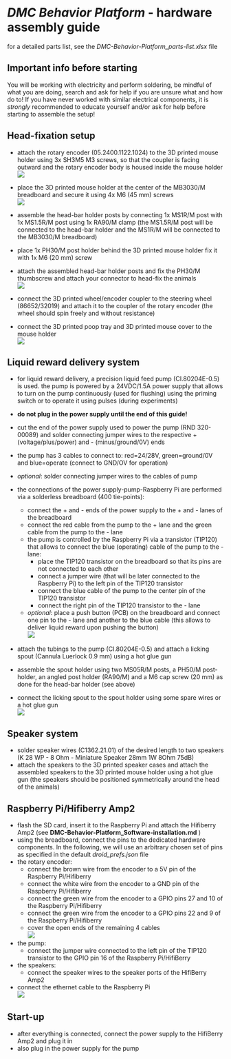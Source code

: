 # *DMC Behavior Platform* - hardware assembly guide

for a detailed parts list, see the *DMC-Behavior-Platform_parts-list.xlsx* file
## Important info before starting

You will be working with electricity and perform soldering, be mindful of what you are doing, search and ask for help if you are unsure what and how do to! If you have never worked with similar electrical components, it is *strongly* recommended to educate yourself and/or ask for help before starting to assemble the setup!


## Head-fixation setup
- attach the rotary encoder (05.2400.1122.1024) to the 3D printed mouse holder using 3x SH3M5 M3 screws, so that the coupler is facing outward and the rotary encoder body is housed inside the mouse holder  
![](pics/rotary_pic.png)  

- place the 3D printed mouse holder at the center of the MB3030/M breadboard and secure it using 4x M6 (45 mm) screws  
![](pics/mouse-holder.png)

- assemble the head-bar holder posts by connecting 1x MS1R/M post with 1x MS1.5R/M post using 1x RA90/M clamp (the MS1.5R/M post will be connected to the head-bar holder and the MS1R/M will be connected to the MB3030/M breadboard)
- place 1x PH30/M post holder behind the 3D printed mouse holder fix it with 1x M6 (20 mm) screw
- attach the assembled head-bar holder posts and fix the PH30/M thumbscrew and attach your connector to head-fix the animals  
![](pics/holder.png)

- connect the 3D printed wheel/encoder coupler to the steering wheel (86652/32019) and attach it to the coupler of the rotary encoder (the wheel should spin freely and without resistance)
- connect the 3D printed poop tray and 3D printed mouse cover to the mouse holder  
![](pics/setup.png)

## Liquid reward delivery system
- for liquid reward delivery, a precision liquid feed pump (CI.80204E-0.5) is used. the pump is powered by a 24VDC/1.5A power supply that allows to turn on the pump continuously (used for flushing) using the priming switch or to operate it using pulses (during experiments)  
- **do not plug in the power supply until the end of this guide!**
- cut the end of the power supply used to power the pump (RND 320-00089) and solder connecting jumper wires to the respective + (voltage/plus/power) and - (minus/ground/0V) ends
- the pump has 3 cables to connect to: red=24/28V, green=ground/0V and blue=operate (connect to GND/OV for operation)
- *optional*: solder connecting jumper wires to the cables of pump
- the connections of the power supply-pump-Raspberry Pi are performed via a solderless breadboard (400 tie-points):
  - connect the + and - ends of the power supply to the + and - lanes of the breadboard
  - connect the red cable from the pump to the + lane and the green cable from the pump to the - lane
  - the pump is controlled by the Raspberry Pi via a transistor (TIP120) that allows to connect the blue (operating) cable of the pump to the - lane:
    - place the TIP120 transistor on the breadboard so that its pins are not connected to each other
    - connect a jumper wire (that will be later connected to the Raspberry Pi) to the left pin of the TIP120 transistor
    - connect the blue cable of the pump to the center pin of the TIP120 transistor
    - connect the right pin of the TIP120 transistor to the - lane
  - *optional*: place a push button (PCB) on the breadboard and connect one pin to the - lane and another to the blue cable (this allows to deliver liquid reward upon pushing the button)  
![](pics/pump-wiring.png)

- attach the tubings to the pump (CI.80204E-0.5) and attach a licking spout (Cannula Luerlock 0.9 mm) using a hot glue gun
- assemble the spout holder using two MS05R/M posts, a PH50/M post-holder, an angled post holder (RA90/M) and a M6 cap screw (20 mm) as done for the head-bar holder (see above)
- connect the licking spout to the spout holder using some spare wires or a hot glue gun  
![](pics/spout.png)  

## Speaker system
- solder speaker wires (C1362.21.01) of the desired length to two speakers (K 28 WP - 8 Ohm - Miniature Speaker 28mm 1W 8Ohm 75dB)
- attach the speakers to the 3D printed speaker cases and attach the assembled speakers to the 3D printed mouse holder using a hot glue gun (the speakers should be positioned symmetrically around the head of the animals)

## Raspberry Pi/Hifiberry Amp2
- flash the SD card, insert it to the Raspberry Pi and attach the Hifiberry Amp2 (see **DMC-Behavior-Platform_Software-installation.md** )
- using the breadboard, connect the pins to the dedicated hardware components. In the following, we will use an arbitrary chosen set of pins as specified in the default *droid_prefs.json* file
- the rotary encoder:
  - connect the brown wire from the encoder to a 5V pin of the Raspberry Pi/Hifiberry
  - connect the white wire from the encoder to a GND pin of the Raspberry Pi/Hifiberry
  - connect the green wire from the encoder to a GPIO pins 27 and 10 of the Raspberry Pi/Hifiberry
  - connect the green wire from the encoder to a GPIO pins 22 and 9 of the Raspberry Pi/Hifiberry
  - cover the open ends of the remaining 4 cables  
![](pics/rotary.png)
- the pump:
  - connect the jumper wire connected to the left pin of the TIP120 transistor to the GPIO pin 16 of the Raspberry Pi/HifiBerry
- the speakers:
  - connect the speaker wires to the speaker ports of the HifiBerry Amp2
- connect the ethernet cable to the Raspberry Pi  
![](pics/hifi.png)

## Start-up
- after everything is connected, connect the power supply to the HifiBerry Amp2 and plug it in
- also plug in the power supply for the pump
